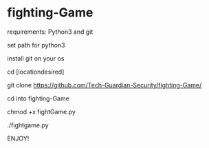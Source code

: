 # fighting-Game

requirements: Python3 and git

set path for python3

install git on your os

cd [locationdesired]

git clone https://github.com/Tech-Guardian-Security/fighting-Game/

cd into fighting-Game

chmod +x fightGame.py

./fightgame.py

ENJOY!
